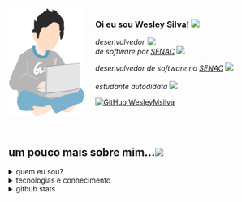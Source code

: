 <img align="left" style="margin-right: 21px" width="150" src="https://github.com/WesleyMsilva/WesleyMsilva/blob/main/meninoDePijama.jpg"/>

<h3> 
    Oi eu sou Wesley Silva! 
    <img src="https://media.giphy.com/media/l378w6DoOV26903Sg/giphy.gif" width="50">
</h3>

<img align="right" src="https://media.giphy.com/media/cIn5fTcjnKhStIeAef/giphy.gif" width="230">
    <p>
        <em>desenvolvedor de software por
            <a href="https://www.sp.senac.br/">SENAC</a>
            <img src="https://media.giphy.com/media/1etn2BmiW0nOgoZHTL/giphy.gif" width="30">
</br>
      
desenvolvedor de software no 
            <a href="https://www.sp.senac.br/">SENAC</a>
            <img src="https://media.giphy.com/media/ZbNJojSbuJvIIVGl2t/giphy.gif" width="30"> 
</br>   
         estudante autodidata 
            <img src="https://media.giphy.com/media/5kFzSJG3fJdgK00RPV/giphy.gif" width="30"> 
        </em>
    </p>

[![GitHub WesleyMsilva](https://img.shields.io/github/followers/WesleyMsilva?label=follow&style=social)](https://github.com/WesleyMsilva)

<br>
<br>

## um pouco mais sobre mim...<img src="https://media.giphy.com/media/l74vwdp2hpeATzE1si/giphy.gif" width="60">

<details>
    <summary>
         quem eu sou?
    </summary>
    
<br>

<img src="https://github.com/WesleyMsilva/WesleyMsilva/blob/main/Component%201.png" width="100%">
E ai, como vai? Meu nome é Wesley Silva e atualmente sou desenvolvedor e programador de software. Estou sempre disposto a aprender coisas novas, principalmente quando o assunto é tecnologia. Fique à vontade para visitar meus repositórios e me enviar mensagens através de minhas redes sociais.

<br>

<img src="https://media.giphy.com/media/aLI73eIgT41b2/giphy.gif" align="right" height="150" />

<br>
    
- nascido e criado no Brasil, São Paulo, Piracicaba
- autodidata
- envie-me uma [instagram direct](https://www.instagram.com/wesley.mnsilva1/) 
e vamos ser amigos ( ﾉ ^ ｰ ^)ﾉ
- um dos meus hobbies é jogar videogame, [send me a message](https://www.instagram.com/wesley.mnsilva1/) e vamos brincar juntos :D

<br>
    
</details>

<details>
    <summary>
        tecnologias e conhecimento    
    </summary>

```javascript
const WesleyMsilva = {
  createdAt: Tue Jan 21 2016 19:20:00 GMT-0300,
  toolsAndTechnologies: [
    Node.js
    React.js,
    JavaScript,
    HTML,
    CSS,
    Git,
    Github,
    SCSS,
  ],
  languages: ["portuguese", "english"],
};
```

</details>

<details>
    <summary>
         github stats
    </summary>

<br>
<br>

<div align="center">
    <img width=100% src="https://github-readme-streak-stats.herokuapp.com/?user=WesleyMsilva&theme=react&border=61dafb&hide_border=true" alt="yago peixinho"/>
<div>

<div>
    <img width=49.7% src="https://github-readme-stats.vercel.app/api?username=WesleyMsilva&show_icons=true&theme=react&border_color=61dafb&hide_border=true" />
    <img  width=49.7% src="https://github-readme-stats.vercel.app/api/top-langs/?username=WesleyMsilva&title_color=61dafb&text_color=ffffff&icon_color=61dafb&bg_color=20232a&langs_count=8&layout=compact&border_color=61dafb&hide_border=true" />
</div>

<div>
    <img src="https://activity-graph.herokuapp.com/graph?username=WesleyMsilva&theme=react-dark&bg_color=20232a&hide_border=true" width="100%"/>
</div>

</details>
